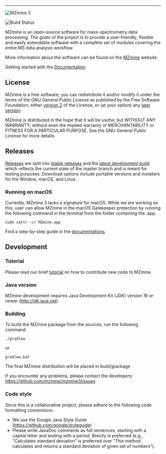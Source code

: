 ---


![MZmine 3](logo/MZmine_logo_RGB.png)

![Build Status](https://github.com/mzmine/mzmine3/actions/workflows/gradle.yml/badge.svg?event=push)

MZmine is an open-source software for mass-spectrometry data processing. The goals of the project is
to provide a user-friendly, flexible and easily extendable software with a complete set of modules
covering the entire MS data analysis workflow.

More information about the software can be found on the [MZmine](http://mzmine.github.io) website.

Getting started with the [Documentation](https://mzmine.github.io/mzmine_documentation/index.html)

## License

MZmine is a free software; you can redistribute it and/or modify it under the terms of the GNU
General Public License as published by the Free Software Foundation;
either [version 2](http://www.gnu.org/licenses/gpl-2.0.html) of the License, or (at your option)
any [later version](http://www.gnu.org/licenses/gpl.html).

MZmine is distributed in the hope that it will be useful, but WITHOUT ANY WARRANTY; without even the
implied warranty of MERCHANTABILITY or FITNESS FOR A PARTICULAR PURPOSE. See the GNU General Public
License for more details.

## Releases

[Releases](https://github.com/mzmine/mzmine3/releases?q=&expanded=true) are split into [stable releases](https://github.com/mzmine/mzmine3/releases/latest)
and
the [latest development build](https://github.com/mzmine/mzmine3/releases/tag/Development-release)
which reflects the current state of the master branch and is meant for testing purposes. Download
options include portable versions and installers for the Window, macOS, and Linux.

### Running on macOS

Currently, MZmine 3 lacks a signature for macOS. While we are working on this, user can allow MZmine
in the macOS Gatekeeper protection by running the following command in the terminal from the folder
containing the .app.

```
sudo xattr -cr MZmine.app
```

Find a step-by-step guide in the [documentations](https://mzmine.github.io/mzmine_documentation/getting_started.html#on-macos).


## Development

### Tutorial

Please read our brief [tutorial](http://mzmine.github.io/development.html) on how to contribute new
code to MZmine.

### Java version

MZmine development requires Java Development Kit (JDK) version 16 or newer (http://jdk.java.net).

### Building

To build the MZmine package from the sources, run the following command:

    ./gradlew

or

    gradlew.bat

The final MZmine distribution will be placed in build/jpackage

If you encounter any problems, please contact the developers:
https://github.com/mzmine/mzmine3/issues

### Code style

Since this is a collaborative project, please adhere to the following code formatting conventions:

* We use the Google Java Style Guide (https://github.com/google/styleguide)
* Please write JavaDoc comments as full sentences, starting with a capital letter and ending with a
  period. Brevity is preferred (e.g., "Calculates standard deviation" is preferred over "This method
  calculates and returns a standard deviation of given set of numbers").

